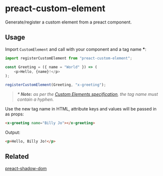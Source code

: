 # preact-custom-element

Generate/register a custom element from a preact component.

## Usage

Import `CustomElement` and call with your component and a tag name __\*__:

```javascript
import registerCustomElement from "preact-custom-element";

const Greeting = ({ name = "World" }) => (
	<p>Hello, {name}!</p>
);

registerCustomElement(Greeting, "x-greeting");
```

> _**\* Note:** as per the [Custom Elements specification](http://w3c.github.io/webcomponents/spec/custom/#prod-potentialcustomelementname), the tag name must contain a hyphen._

Use the new tag name in HTML, attribute keys and values will be passed in as props:

```html
<x-greeting name="Billy Jo"></x-greeting>
```

Output:

```html
<p>Hello, Billy Jo!</p>
```

## Related

[preact-shadow-dom](https://github.com/bspaulding/preact-shadow-dom)
